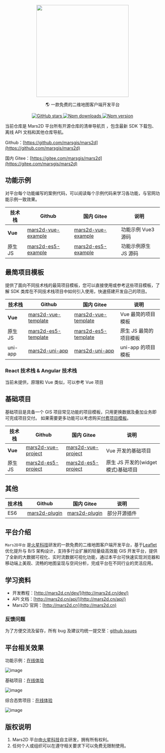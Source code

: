 <p align="center">
<img src="https://cdn.jsdelivr.net/gh/muyao1987/cdn/mars2d.cn/logo.png" width="300px" />
</p>

<p align="center">🌎 一款免费的二维地图客户端开发平台</p>

<p align="center">
<a target="_black" href="https://github.com/marsgis/mars2d">
<img alt="GitHub stars" src="https://img.shields.io/github/stars/marsgis/mars2d?style=flat&logo=github">
</a>
<a target="_black" href="https://www.npmjs.com/package/mars2d">
<img alt="Npm downloads" src="https://img.shields.io/npm/dt/mars2d?style=flat&logo=npm">
</a>
<a target="_black" href="https://www.npmjs.com/package/mars2d">
<img alt="Npm version" src="https://img.shields.io/npm/v/mars2d.svg?style=flat&logo=npm&label=version"/>
</a>
</p>

当前仓库是 Mars2D 平台所有开源仓库的清单导航页 ，包含最新 SDK 下载包、离线 API 文档和其他仓库导航。

Github：[https://github.com/marsgis/mars2d](https://github.com/marsgis/mars2d)

国内 Gitee：[https://gitee.com/marsgis/mars2d](https://gitee.com/marsgis/mars2d)

## 功能示例

对平台每个功能编写的案例代码，可以阅读每个示例代码来学习各功能，与官网功能示例一致效果。

| 技术栈  | Github                                                              | 国内 Gitee                                                         | 说明                 |
| ------- | ------------------------------------------------------------------- | ------------------------------------------------------------------ | -------------------- |
| **Vue** | [mars2d-vue-example](https://github.com/marsgis/mars2d-vue-example) | [mars2d-vue-example](https://gitee.com/marsgis/mars2d-vue-example) | 功能示例 Vue3 源码   |
| 原生 JS | [mars2d-es5-example](https://github.com/marsgis/mars2d-es5-example) | [mars2d-es5-example](https://gitee.com/marsgis/mars2d-es5-example) | 功能示例原生 JS 源码 |

## 最简项目模板

提供了面向不同技术栈的最简项目模板，您可以直接使用或参考这些项目模板，了解 SDK 类库在不同技术栈项目中如何引入使用，快速搭建开发自己的项目。

| 技术栈  | Github                                                                | 国内 Gitee                                                           | 说明                   |
| ------- | --------------------------------------------------------------------- | -------------------------------------------------------------------- | ---------------------- |
| **Vue** | [mars2d-vue-template](https://github.com/marsgis/mars2d-vue-template) | [mars2d-vue-template](https://gitee.com/marsgis/mars2d-vue-template) | Vue 最简的项目模板     |
| 原生 JS | [mars2d-es5-template](https://github.com/marsgis/mars2d-es5-template) | [mars2d-es5-template](https://gitee.com/marsgis/mars2d-es5-template) | 原生 JS 最简的项目模板 |
| uni-app | [mars2d-uni-app](https://github.com/marsgis/mars2d-uni-app)           | [mars2d-uni-app](https://gitee.com/marsgis/mars2d-uni-app)           | uni-app 的项目模板     |

### React 技术栈 & Angular 技术栈

当前未提供，原理和 Vue 类似，可以参考 Vue 项目

## 基础项目

基础项目是具备一个 GIS 项目常见功能的项目模板，只用更换数据及叠加业务即可完成项目交付。
如果需要更多功能可以考虑购买[付费项目模板](http://mars2d.cn/template.html)。

| 技术栈  | Github                                                              | 国内 Gitee                                                         | 说明                                |
| ------- | ------------------------------------------------------------------- | ------------------------------------------------------------------ | ----------------------------------- |
| **Vue** | [mars2d-vue-project](https://github.com/marsgis/mars2d-vue-project) | [mars2d-vue-project](https://gitee.com/marsgis/mars2d-vue-project) | Vue 开发的基础项目                  |
| 原生 JS | [mars2d-es5-project](https://github.com/marsgis/mars2d-es5-project) | [mars2d-es5-project](https://gitee.com/marsgis/mars2d-es5-project) | 原生 JS 开发的(widget 模式)基础项目 |

## 其他

| 技术栈 | Github                                                    | 国内 Gitee                                               | 说明         |
| ------ | --------------------------------------------------------- | -------------------------------------------------------- | ------------ |
| ES6    | [mars2d-plugin](https://github.com/marsgis/mars2d-plugin) | [mars2d-plugin](https://gitee.com/marsgis/mars2d-plugin) | 部分开源插件 |

## 平台介绍

`Mars2D平台` 是[火星科技](http://marsgis.cn/)研发的一款免费的二维地图客户端开发平台，基于[Leaflet](http://leafletjs.com/)优化提升与 B/S 架构设计，支持多行业扩展的轻量级高效能 GIS 开发平台，提供了全新的大数据可视化、实时流数据可视化功能，通过本平台可快速实现浏览器和移动端上美观、流畅的地图呈现与空间分析，完成平台在不同行业的灵活应用。

## 学习资料

- 开发教程：[http://mars2d.cn/dev/](http://mars2d.cn/dev/)
- API 文档：[http://mars2d.cn/api/](http://mars2d.cn/api/)
- Mars2D 官网：[http://mars2d.cn](http://mars2d.cn)

### 反馈问题

为了方便交流及留存，所有 bug 及建议均统一提交至：[github issues](https://github.com/marsgis/mars2d/issues)

## 平台相关效果

功能示例：[在线体验](http://mars2d.cn/example)

![image](https://cdn.jsdelivr.net/gh/muyao1987/cdn/mars2d.cn/xm/example/1.jpg)

基础项目：[在线体验](http://mars2d.cn/project/jcxm/index.html)

![image](https://cdn.jsdelivr.net/gh/muyao1987/cdn/mars2d.cn/xm/jcxm/1.jpg)

综合态势项目：[在线体验](http://mars2d.cn/project/zhts/index.html)

![image](https://cdn.jsdelivr.net/gh/muyao1987/cdn/mars2d.cn/xm/zhts/1.jpg)

## 版权说明

1. Mars2D 平台由[火星科技](http://marsgis.cn/)自主研发，拥有所有权利。
2. 任何个人或组织可以在遵守相关要求下可以免费无限制使用。
